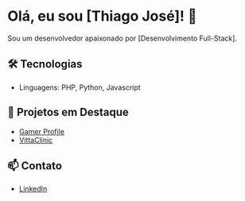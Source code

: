 # Olá, eu sou [Thiago José]! 👋
Sou um desenvolvedor apaixonado por [Desenvolvimento Full-Stack].

## 🛠 Tecnologias
- Linguagens: PHP, Python, Javascript

## 🌟 Projetos em Destaque
- [Gamer Profile](https://github.com/thigodev/nlw-esports-explorer)
- [VittaClinic](https://github.com/thigodev/VittaClinic)

## 📫 Contato
- [LinkedIn](https://www.linkedin.com/in/thiago-jose-33b2aa310/)

